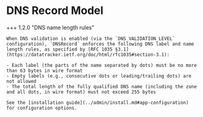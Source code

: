 # DNS Record Model

+++ 1.2.0 "DNS name length rules"

    When DNS validation is enabled (via the `DNS_VALIDATION_LEVEL` configuration), `DNSRecord` enforces the following DNS label and name length rules, as specified by [RFC 1035 §3.1](https://datatracker.ietf.org/doc/html/rfc1035#section-3.1):

    - Each label (the parts of the name separated by dots) must be no more than 63 bytes in wire format
    - Empty labels (e.g., consecutive dots or leading/trailing dots) are not allowed
    - The total length of the fully qualified DNS name (including the zone and all dots, in wire format) must not exceed 255 bytes

    See the [installation guide](../admin/install.md#app-configuration) for configuration options.